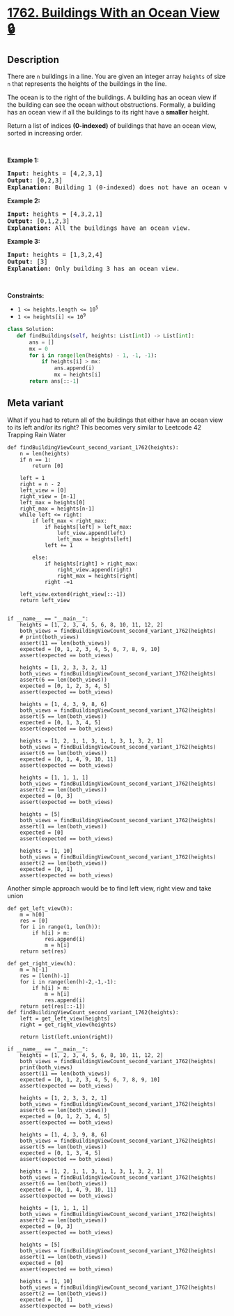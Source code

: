 # [1762. Buildings With an Ocean View 🔒](https://leetcode.com/problems/buildings-with-an-ocean-view)

## Description

<!-- description:start -->

<p>There are <code>n</code> buildings in a line. You are given an integer array <code>heights</code> of size <code>n</code> that represents the heights of the buildings in the line.</p>

<p>The ocean is to the right of the buildings. A building has an ocean view if the building can see the ocean without obstructions. Formally, a building has an ocean view if all the buildings to its right have a <strong>smaller</strong> height.</p>

<p>Return a list of indices <strong>(0-indexed)</strong> of buildings that have an ocean view, sorted in increasing order.</p>

<p>&nbsp;</p>
<p><strong class="example">Example 1:</strong></p>

<pre>
<strong>Input:</strong> heights = [4,2,3,1]
<strong>Output:</strong> [0,2,3]
<strong>Explanation:</strong> Building 1 (0-indexed) does not have an ocean view because building 2 is taller.
</pre>

<p><strong class="example">Example 2:</strong></p>

<pre>
<strong>Input:</strong> heights = [4,3,2,1]
<strong>Output:</strong> [0,1,2,3]
<strong>Explanation:</strong> All the buildings have an ocean view.
</pre>

<p><strong class="example">Example 3:</strong></p>

<pre>
<strong>Input:</strong> heights = [1,3,2,4]
<strong>Output:</strong> [3]
<strong>Explanation:</strong> Only building 3 has an ocean view.
</pre>

<p>&nbsp;</p>
<p><strong>Constraints:</strong></p>

<ul>
	<li><code>1 &lt;= heights.length &lt;= 10<sup>5</sup></code></li>
	<li><code>1 &lt;= heights[i] &lt;= 10<sup>9</sup></code></li>
</ul>

```python
class Solution:
   def findBuildings(self, heights: List[int]) -> List[int]:
       ans = []
       mx = 0
       for i in range(len(heights) - 1, -1, -1):
           if heights[i] > mx:
               ans.append(i)
               mx = heights[i]
       return ans[::-1]
```

## Meta variant
 What if you had to return all of the buildings that either have an ocean view to its left and/or its right? This becomes very similar to Leetcode 42 Trapping Rain Water
```python3
def findBuildingViewCount_second_variant_1762(heights):
    n = len(heights)
    if n == 1:
        return [0]

    left = 1
    right = n - 2
    left_view = [0]
    right_view = [n-1]
    left_max = heights[0]
    right_max = heights[n-1]
    while left <= right:
        if left_max < right_max:
            if heights[left] > left_max:
                left_view.append(left)
                left_max = heights[left]
            left += 1
            
        else:
            if heights[right] > right_max:
                right_view.append(right)
                right_max = heights[right]
            right -=1 
            
    left_view.extend(right_view[::-1])
    return left_view


if __name__ == "__main__":
    heights = [1, 2, 3, 4, 5, 6, 8, 10, 11, 12, 2]
    both_views = findBuildingViewCount_second_variant_1762(heights)
    # print(both_views)
    assert(11 == len(both_views))
    expected = [0, 1, 2, 3, 4, 5, 6, 7, 8, 9, 10]
    assert(expected == both_views)

    heights = [1, 2, 3, 3, 2, 1]
    both_views = findBuildingViewCount_second_variant_1762(heights)
    assert(6 == len(both_views))
    expected = [0, 1, 2, 3, 4, 5]
    assert(expected == both_views)

    heights = [1, 4, 3, 9, 8, 6]
    both_views = findBuildingViewCount_second_variant_1762(heights)
    assert(5 == len(both_views))
    expected = [0, 1, 3, 4, 5]
    assert(expected == both_views)

    heights = [1, 2, 1, 1, 3, 1, 1, 3, 1, 3, 2, 1]
    both_views = findBuildingViewCount_second_variant_1762(heights)
    assert(6 == len(both_views))
    expected = [0, 1, 4, 9, 10, 11]
    assert(expected == both_views)

    heights = [1, 1, 1, 1]
    both_views = findBuildingViewCount_second_variant_1762(heights)
    assert(2 == len(both_views))
    expected = [0, 3]
    assert(expected == both_views)

    heights = [5]
    both_views = findBuildingViewCount_second_variant_1762(heights)
    assert(1 == len(both_views))
    expected = [0]
    assert(expected == both_views)

    heights = [1, 10]
    both_views = findBuildingViewCount_second_variant_1762(heights)
    assert(2 == len(both_views))
    expected = [0, 1]
    assert(expected == both_views)

```

Another simple approach would be to find left view, right view and take union
```python3
def get_left_view(h):
    m = h[0]
    res = [0]
    for i in range(1, len(h)):
        if h[i] > m:
            res.append(i)
            m = h[i]
    return set(res)

def get_right_view(h):
    m = h[-1]
    res = [len(h)-1]
    for i in range(len(h)-2,-1,-1):
        if h[i] > m:
            m = h[i]
            res.append(i)
    return set(res[::-1])
def findBuildingViewCount_second_variant_1762(heights):
    left = get_left_view(heights)
    right = get_right_view(heights)
    
    return list(left.union(right))

if __name__ == "__main__":
    heights = [1, 2, 3, 4, 5, 6, 8, 10, 11, 12, 2]
    both_views = findBuildingViewCount_second_variant_1762(heights)
    print(both_views)
    assert(11 == len(both_views))
    expected = [0, 1, 2, 3, 4, 5, 6, 7, 8, 9, 10]
    assert(expected == both_views)

    heights = [1, 2, 3, 3, 2, 1]
    both_views = findBuildingViewCount_second_variant_1762(heights)
    assert(6 == len(both_views))
    expected = [0, 1, 2, 3, 4, 5]
    assert(expected == both_views)

    heights = [1, 4, 3, 9, 8, 6]
    both_views = findBuildingViewCount_second_variant_1762(heights)
    assert(5 == len(both_views))
    expected = [0, 1, 3, 4, 5]
    assert(expected == both_views)

    heights = [1, 2, 1, 1, 3, 1, 1, 3, 1, 3, 2, 1]
    both_views = findBuildingViewCount_second_variant_1762(heights)
    assert(6 == len(both_views))
    expected = [0, 1, 4, 9, 10, 11]
    assert(expected == both_views)

    heights = [1, 1, 1, 1]
    both_views = findBuildingViewCount_second_variant_1762(heights)
    assert(2 == len(both_views))
    expected = [0, 3]
    assert(expected == both_views)

    heights = [5]
    both_views = findBuildingViewCount_second_variant_1762(heights)
    assert(1 == len(both_views))
    expected = [0]
    assert(expected == both_views)

    heights = [1, 10]
    both_views = findBuildingViewCount_second_variant_1762(heights)
    assert(2 == len(both_views))
    expected = [0, 1]
    assert(expected == both_views)
```
